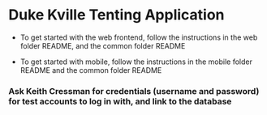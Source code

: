 # Duke Kville Tenting Application

* To get started with the web frontend, follow the instructions in the web folder README, and the common folder README

* To get started with mobile, follow the instructions in the mobile folder README and the common folder README

### Ask Keith Cressman for credentials (username and password) for test accounts to log in with, and link to the database